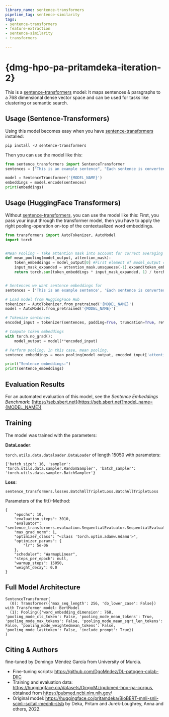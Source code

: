 ```yaml
---
library_name: sentence-transformers
pipeline_tag: sentence-similarity
tags:
- sentence-transformers
- feature-extraction
- sentence-similarity
- transformers

---
```


# {dmg-hpo-pa-pritamdeka-iteration-2}

This is a [sentence-transformers](https://www.SBERT.net) model: It maps sentences & paragraphs to a 768 dimensional dense vector space and can be used for tasks like clustering or semantic search.

<!--- Describe your model here -->

## Usage (Sentence-Transformers)

Using this model becomes easy when you have [sentence-transformers](https://www.SBERT.net) installed:

```
pip install -U sentence-transformers
```

Then you can use the model like this:

```python
from sentence_transformers import SentenceTransformer
sentences = ["This is an example sentence", "Each sentence is converted"]

model = SentenceTransformer('{MODEL_NAME}')
embeddings = model.encode(sentences)
print(embeddings)
```



## Usage (HuggingFace Transformers)
Without [sentence-transformers](https://www.SBERT.net), you can use the model like this: First, you pass your input through the transformer model, then you have to apply the right pooling-operation on-top of the contextualized word embeddings.

```python
from transformers import AutoTokenizer, AutoModel
import torch


#Mean Pooling - Take attention mask into account for correct averaging
def mean_pooling(model_output, attention_mask):
    token_embeddings = model_output[0] #First element of model_output contains all token embeddings
    input_mask_expanded = attention_mask.unsqueeze(-1).expand(token_embeddings.size()).float()
    return torch.sum(token_embeddings * input_mask_expanded, 1) / torch.clamp(input_mask_expanded.sum(1), min=1e-9)


# Sentences we want sentence embeddings for
sentences = ['This is an example sentence', 'Each sentence is converted']

# Load model from HuggingFace Hub
tokenizer = AutoTokenizer.from_pretrained('{MODEL_NAME}')
model = AutoModel.from_pretrained('{MODEL_NAME}')

# Tokenize sentences
encoded_input = tokenizer(sentences, padding=True, truncation=True, return_tensors='pt')

# Compute token embeddings
with torch.no_grad():
    model_output = model(**encoded_input)

# Perform pooling. In this case, mean pooling.
sentence_embeddings = mean_pooling(model_output, encoded_input['attention_mask'])

print("Sentence embeddings:")
print(sentence_embeddings)
```



## Evaluation Results

<!--- Describe how your model was evaluated -->

For an automated evaluation of this model, see the *Sentence Embeddings Benchmark*: [https://seb.sbert.net](https://seb.sbert.net?model_name={MODEL_NAME})


## Training
The model was trained with the parameters:

**DataLoader**:

`torch.utils.data.dataloader.DataLoader` of length 15050 with parameters:
```
{'batch_size': 16, 'sampler': 'torch.utils.data.sampler.RandomSampler', 'batch_sampler': 'torch.utils.data.sampler.BatchSampler'}
```

**Loss**:

`sentence_transformers.losses.BatchAllTripletLoss.BatchAllTripletLoss` 

Parameters of the fit()-Method:
```
{
    "epochs": 10,
    "evaluation_steps": 3010,
    "evaluator": "sentence_transformers.evaluation.SequentialEvaluator.SequentialEvaluator",
    "max_grad_norm": 1,
    "optimizer_class": "<class 'torch.optim.adamw.AdamW'>",
    "optimizer_params": {
        "lr": 5e-06
    },
    "scheduler": "WarmupLinear",
    "steps_per_epoch": null,
    "warmup_steps": 15050,
    "weight_decay": 0.0
}
```


## Full Model Architecture
```
SentenceTransformer(
  (0): Transformer({'max_seq_length': 256, 'do_lower_case': False}) with Transformer model: BertModel 
  (1): Pooling({'word_embedding_dimension': 768, 'pooling_mode_cls_token': False, 'pooling_mode_mean_tokens': True, 'pooling_mode_max_tokens': False, 'pooling_mode_mean_sqrt_len_tokens': False, 'pooling_mode_weightedmean_tokens': False, 'pooling_mode_lasttoken': False, 'include_prompt': True})
)
```

## Citing & Authors

<!--- Describe where people can find more information -->
fine-tuned by Domingo Méndez García from University of Murcia.

* Fine-tuning scripts: https://github.com/DgoMndez/DL-patogen-colab-DIIC
* Training and evaluation data: https://huggingface.co/datasets/DingoMz/pubmed-hpo-pa-corpus, obtained from https://pubmed.ncbi.nlm.nih.gov/
* Original model: https://huggingface.co/pritamdeka/BioBERT-mnli-snli-scinli-scitail-mednli-stsb by Deka, Pritam and Jurek-Loughrey, Anna and others, 2022.
